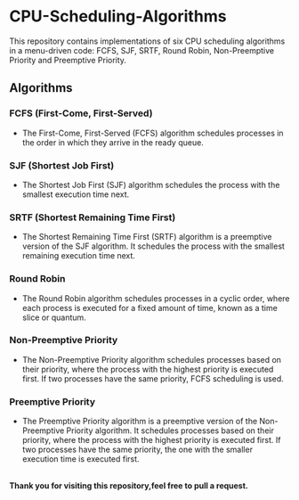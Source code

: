 # CPU-Scheduling-Algorithms

This repository contains implementations of six CPU scheduling algorithms in a menu-driven code: FCFS, SJF, SRTF, Round Robin, Non-Preemptive Priority and Preemptive Priority.

## Algorithms
### FCFS (First-Come, First-Served)
* The First-Come, First-Served (FCFS) algorithm schedules processes in the order in which they arrive in the ready queue.

### SJF (Shortest Job First)
* The Shortest Job First (SJF) algorithm schedules the process with the smallest execution time next.

### SRTF (Shortest Remaining Time First)
* The Shortest Remaining Time First (SRTF) algorithm is a preemptive version of the SJF algorithm. It schedules the process with the smallest remaining execution time next.

### Round Robin
* The Round Robin algorithm schedules processes in a cyclic order, where each process is executed for a fixed amount of time, known as a time slice or quantum.

### Non-Preemptive Priority
* The Non-Preemptive Priority algorithm schedules processes based on their priority, where the process with the highest priority is executed first. If two processes have the same priority, FCFS scheduling is used.

### Preemptive Priority
* The Preemptive Priority algorithm is a preemptive version of the Non-Preemptive Priority algorithm. It schedules processes based on their priority, where the process with the highest priority is executed first. If two processes have the same priority, the one with the smaller execution time is executed first.<br><br>

**Thank you for visiting this repository,feel free to pull a request.**
